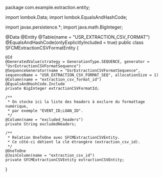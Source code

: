 package com.example.extraction.entity;

import lombok.Data;
import lombok.EqualsAndHashCode;

import javax.persistence.*;
import java.math.BigInteger;

@Data
@Entity
@Table(name = "USR_EXTRACTION_CSV_FORMAT")
@EqualsAndHashCode(onlyExplicitlyIncluded = true)
public class SFCMExtractionCSVFormatEntity {

    @Id
    @GeneratedValue(strategy = GenerationType.SEQUENCE, generator = "UsrExtractionCSVFormatSequence")
    @SequenceGenerator(name = "UsrExtractionCSVFormatSequence", sequenceName = "USR_EXTRACTION_CSV_FORMAT_SEQ", allocationSize = 1)
    @Column(name = "extraction_csv_format_id")
    @EqualsAndHashCode.Include
    private BigInteger extractionCSVFormatId;

    /**
     * On stocke ici la liste des headers à exclure du formattage numérique, 
     * par exemple "EVENT_ID;LOAN_ID".
     */
    @Column(name = "excluded_headers")
    private String excludedHeaders;

    /**
     * Relation OneToOne avec SFCMExtractionCSVEntity.
     * Ce côté-ci détient la clé étrangère (extraction_csv_id).
     */
    @OneToOne
    @JoinColumn(name = "extraction_csv_id") 
    private SFCMExtractionCSVEntity extractionCSVEntity;
}
